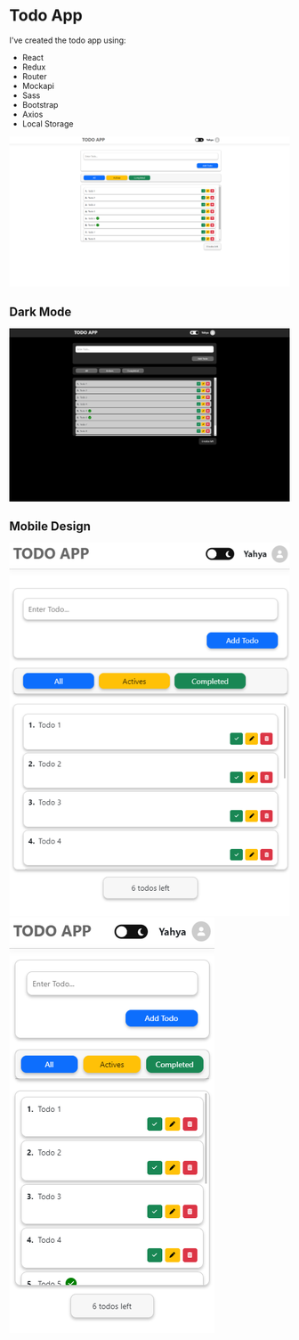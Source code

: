 # Todo App

I've created the todo app using: 
- React
- Redux
- Router
- Mockapi
- Sass
- Bootstrap
- Axios
- Local Storage


![](/src/screenshots/Screenshot%20(141).png)

## Dark Mode

![](/src/screenshots/Screenshot%20(142).png)

## Mobile Design

![](/src/screenshots/Screenshot%20(143).png)
![](/src/screenshots/Screenshot%20(144).png)